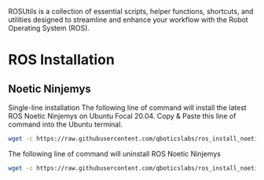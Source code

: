 ROSUtils is a collection of essential scripts, helper functions, shortcuts, and utilities designed to streamline and enhance your workflow with the Robot Operating System (ROS). 

# ROS Installation
## Noetic Ninjemys 
Single-line installation The following line of command will install the latest ROS Noetic Ninjemys on Ubuntu Focal 20.04. Copy & Paste this line of command into the Ubuntu terminal.

```bash
wget -c https://raw.githubusercontent.com/qboticslabs/ros_install_noetic/master/ros_install_noetic.sh && chmod +x ./ros_install_noetic.sh && ./ros_install_noetic.sh
```

The following line of command will uninstall ROS Noetic Ninjemys

```bash
wget -c https://raw.githubusercontent.com/qboticslabs/ros_install_noetic/master/ros_uninstall_noetic.sh && chmod +x ./ros_uninstall_noetic.sh && ./ros_uninstall_noetic.sh
```
